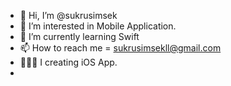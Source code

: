 - 👋 Hi, I’m @sukrusimsek
- 👀 I’m interested in Mobile Application.
- 🌱 I’m currently learning Swift
- 📫 How to reach me = sukrusimsekll@gmail.com
- 👨🏼‍💻 I creating iOS App.
- 
<!---
sukrusimsek/sukrusimsek is a ✨ special ✨ repository because its `README.md` (this file) appears on your GitHub profile.
You can click the Preview link to take a look at your changes.
--->
